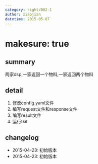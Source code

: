 ```yaml
---
category: right/002-1
author: xiaojian
datetime: 2015-05-07
---
```


# makesure: true

## summary

两家dsp,一家返回一个物料,一家返回两个物料

## detail

1. 修改config.yaml文件
1. 编写request文件和response文件
1. 编写result文件
1. 运行tkit

## changelog

- 2015-04-23: 初始版本
- 2015-04-23: 初始版本
